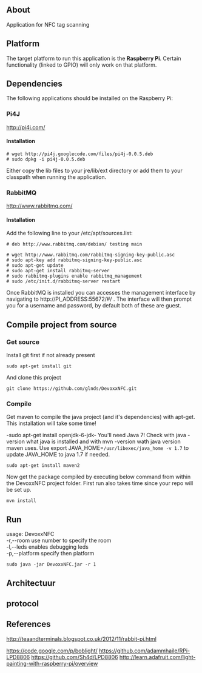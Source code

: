 ## About
Application for NFC tag scanning

## Platform

The target platform to run this application is the **Raspberry Pi**. Certain functionality (linked to GPIO) will only work on that platform.

## Dependencies
The following applications should be installed on the Raspberry Pi:

### Pi4J
http://pi4j.com/<br />

#### Installation
    # wget http://pi4j.googlecode.com/files/pi4j-0.0.5.deb
    # sudo dpkg -i pi4j-0.0.5.deb

Either copy the lib files to your jre/lib/ext directory or add them to your classpath when running the application.

### RabbitMQ
http://www.rabbitmq.com/

#### Installation

Add the following line to your /etc/apt/sources.list:
<pre><code># deb http://www.rabbitmq.com/debian/ testing main</code></pre>
    # wget http://www.rabbitmq.com/rabbitmq-signing-key-public.asc
    # sudo apt-key add rabbitmq-signing-key-public.asc
    # sudo apt-get update
    # sudo apt-get install rabbitmq-server
    # sudo rabbitmq-plugins enable rabbitmq_management
	# sudo /etc/init.d/rabbitmq-server restart 

Once RabbitMQ is installed you can accesses the management interface by navigating to http://PI_ADDRESS:55672/#/ .
The interface will then prompt you for a username and password, by default both of these are guest.


## Compile project from source

### Get source

Install git first if not already present

    sudo apt-get install git

And clone this project

    git clone https://github.com/glnds/DevoxxNFC.git

### Compile

Get maven to compile the java project (and it's dependencies) with apt-get. This installation will take some time!

-sudo apt-get install openjdk-6-jdk- You'll need Java 7! Check with java -version what java is installed and with mvn -version wath java version maven uses. Use export JAVA_HOME=`/usr/libexec/java_home -v 1.7` to update JAVA_HOME to java 1.7 if needed.
    
    sudo apt-get install maven2
    
Now get the package compiled by executing below command from within the DevoxxNFC project folder. 
First run also takes time since your repo will be set up. 
    
    mvn install
   
## Run ##

usage: DevoxxNFC<br />
 -r,--room <number>     use number to specify the room<br />
 -l,--leds              enables debugging leds<br />
 -p,--platform <name>   specify then platform

    sudo java -jar DevoxxNFC.jar -r 1

 
## Architectuur

## protocol

## References
http://teaandterminals.blogspot.co.uk/2012/11/rabbit-pi.html

https://code.google.com/p/boblight/
https://github.com/adammhaile/RPi-LPD8806
https://github.com/Sh4d/LPD8806
http://learn.adafruit.com/light-painting-with-raspberry-pi/overview

